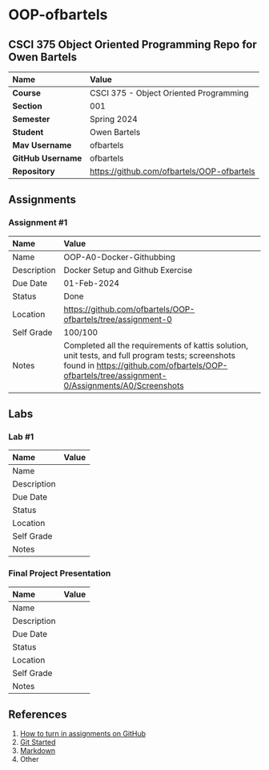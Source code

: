 # OOP-ofbartels

## CSCI 375 Object Oriented Programming Repo for Owen Bartels

| Name | Value |
|:---|:---|
| **Course** | CSCI 375 - Object Oriented Programming |
| **Section** | 001 |
| **Semester** | Spring 2024 |
| **Student** | Owen Bartels |
| **Mav Username**            | ofbartels |
| **GitHub Username**         | ofbartels |
| **Repository**          | https://github.com/ofbartels/OOP-ofbartels |

## Assignments

### Assignment #1

| Name | Value |
| :--- | :--- |
| Name | OOP-A0-Docker-Githubbing |
| Description | Docker Setup and Github Exercise |
| Due Date | 01-Feb-2024 |
| Status | Done |
| Location | https://github.com/ofbartels/OOP-ofbartels/tree/assignment-0 |
| Self Grade | 100/100 |
| Notes | Completed all the requirements of kattis solution, unit tests, and full program tests; screenshots found in https://github.com/ofbartels/OOP-ofbartels/tree/assignment-0/Assignments/A0/Screenshots |

## Labs

### Lab #1

| Name | Value |
| :--- | :--- |
| Name |  |
| Description |  |
| Due Date |  |
| Status |  |
| Location |  |
| Self Grade |  |
| Notes |  |

### Final Project Presentation

| Name | Value |
| :--- | :--- |
| Name |  |
| Description |  |
| Due Date |  |
| Status |  |
| Location |  |
| Self Grade |  |
| Notes |  |


## References

1. [How to turn in assignments on GitHub](https://docs.google.com/document/d/16mixtVA-dePbWidBzI3JXNW4kFhRyT7XsJgL6GtGvGA/edit?usp=sharing)
2. [Git Started](https://docs.google.com/document/d/1M0YeBfFPy5YPpfX7312R9-IldjagimvEma_YhgeLPcw/edit#heading=h.ssqvh5gmotj4)
3. [Markdown](https://github.com/adam-p/markdown-here/wiki/Markdown-Cheatsheet)
4. Other
